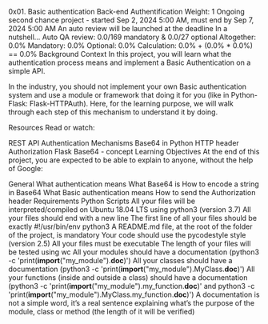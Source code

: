 0x01. Basic authentication
Back-end
Authentification
 Weight: 1
 Ongoing second chance project - started Sep 2, 2024 5:00 AM, must end by Sep 7, 2024 5:00 AM
 An auto review will be launched at the deadline
In a nutshell…
Auto QA review: 0.0/169 mandatory & 0.0/27 optional
Altogether:  0.0%
Mandatory: 0.0%
Optional: 0.0%
Calculation:  0.0% + (0.0% * 0.0%)  == 0.0%
Background Context
In this project, you will learn what the authentication process means and implement a Basic Authentication on a simple API.

In the industry, you should not implement your own Basic authentication system and use a module or framework that doing it for you (like in Python-Flask: Flask-HTTPAuth). Here, for the learning purpose, we will walk through each step of this mechanism to understand it by doing.



Resources
Read or watch:

REST API Authentication Mechanisms
Base64 in Python
HTTP header Authorization
Flask
Base64 - concept
Learning Objectives
At the end of this project, you are expected to be able to explain to anyone, without the help of Google:

General
What authentication means
What Base64 is
How to encode a string in Base64
What Basic authentication means
How to send the Authorization header
Requirements
Python Scripts
All your files will be interpreted/compiled on Ubuntu 18.04 LTS using python3 (version 3.7)
All your files should end with a new line
The first line of all your files should be exactly #!/usr/bin/env python3
A README.md file, at the root of the folder of the project, is mandatory
Your code should use the pycodestyle style (version 2.5)
All your files must be executable
The length of your files will be tested using wc
All your modules should have a documentation (python3 -c 'print(__import__("my_module").__doc__)')
All your classes should have a documentation (python3 -c 'print(__import__("my_module").MyClass.__doc__)')
All your functions (inside and outside a class) should have a documentation (python3 -c 'print(__import__("my_module").my_function.__doc__)' and python3 -c 'print(__import__("my_module").MyClass.my_function.__doc__)')
A documentation is not a simple word, it’s a real sentence explaining what’s the purpose of the module, class or method (the length of it will be verified)
